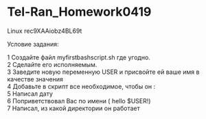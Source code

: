 # Tel-Ran_Homework0419
Linux  rec9XAAiobz4BL69t

Условие задания:

1 Создайте файл myfirstbashscript.sh где угодно.\
2 Сделайте его исполняемым.\
3 Заведите новую переменную USER и присвойте ей ваше имя в качестве значения\
4 Добавьте в скрипт все необходимое, чтобы он :\
5 Написал дату\
6 Поприветствовал Вас по имени ( hello $USER!)\
7 Написал, из какой директории он работает
